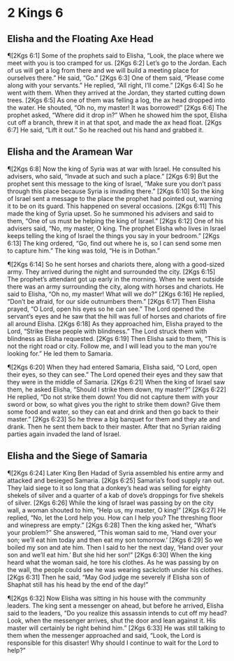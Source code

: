 # 2 Kings 6

## Elisha and the Floating Axe Head
¶[2Kgs 6:1] Some of the prophets said to Elisha, “Look, the place where we meet with you is too cramped for us.
[2Kgs 6:2] Let’s go to the Jordan. Each of us will get a log from there and we will build a meeting place for ourselves there.” He said, “Go.”
[2Kgs 6:3] One of them said, “Please come along with your servants.” He replied, “All right, I’ll come.”
[2Kgs 6:4] So he went with them. When they arrived at the Jordan, they started cutting down trees.
[2Kgs 6:5] As one of them was felling a log, the ax head dropped into the water. He shouted, “Oh no, my master! It was borrowed!”
[2Kgs 6:6] The prophet asked, “Where did it drop in?” When he showed him the spot, Elisha cut off a branch, threw it in at that spot, and made the ax head float.
[2Kgs 6:7] He said, “Lift it out.” So he reached out his hand and grabbed it.

## Elisha and the Aramean War
¶[2Kgs 6:8] Now the king of Syria was at war with Israel. He consulted his advisers, who said, “Invade at such and such a place.”
[2Kgs 6:9] But the prophet sent this message to the king of Israel, “Make sure you don’t pass through this place because Syria is invading there.”
[2Kgs 6:10] So the king of Israel sent a message to the place the prophet had pointed out, warning it to be on its guard. This happened on several occasions.
[2Kgs 6:11] This made the king of Syria upset. So he summoned his advisers and said to them, “One of us must be helping the king of Israel.”
[2Kgs 6:12] One of his advisers said, “No, my master, O king. The prophet Elisha who lives in Israel keeps telling the king of Israel the things you say in your bedroom.”
[2Kgs 6:13] The king ordered, “Go, find out where he is, so I can send some men to capture him.” The king was told, “He is in Dothan.”

¶[2Kgs 6:14] So he sent horses and chariots there, along with a good-sized army. They arrived during the night and surrounded the city.
[2Kgs 6:15] The prophet’s attendant got up early in the morning. When he went outside there was an army surrounding the city, along with horses and chariots. He said to Elisha, “Oh no, my master! What will we do?”
[2Kgs 6:16] He replied, “Don’t be afraid, for our side outnumbers them.”
[2Kgs 6:17] Then Elisha prayed, “O Lord, open his eyes so he can see.” The Lord opened the servant’s eyes and he saw that the hill was full of horses and chariots of fire all around Elisha.
[2Kgs 6:18] As they approached him, Elisha prayed to the Lord, “Strike these people with blindness.” The Lord struck them with blindness as Elisha requested.
[2Kgs 6:19] Then Elisha said to them, “This is not the right road or city. Follow me, and I will lead you to the man you’re looking for.” He led them to Samaria.

¶[2Kgs 6:20] When they had entered Samaria, Elisha said, “O Lord, open their eyes, so they can see.” The Lord opened their eyes and they saw that they were in the middle of Samaria.
[2Kgs 6:21] When the king of Israel saw them, he asked Elisha, “Should I strike them down, my master?”
[2Kgs 6:22] He replied, “Do not strike them down! You did not capture them with your sword or bow, so what gives you the right to strike them down? Give them some food and water, so they can eat and drink and then go back to their master.”
[2Kgs 6:23] So he threw a big banquet for them and they ate and drank. Then he sent them back to their master. After that no Syrian raiding parties again invaded the land of Israel.

## Elisha and the Siege of Samaria
¶[2Kgs 6:24] Later King Ben Hadad of Syria assembled his entire army and attacked and besieged Samaria.
[2Kgs 6:25] Samaria’s food supply ran out. They laid siege to it so long that a donkey’s head was selling for eighty shekels of silver and a quarter of a kab of dove’s droppings for five shekels of silver.
[2Kgs 6:26] While the king of Israel was passing by on the city wall, a woman shouted to him, “Help us, my master, O king!”
[2Kgs 6:27] He replied, “No, let the Lord help you. How can I help you? The threshing floor and winepress are empty.”
[2Kgs 6:28] Then the king asked her, “What’s your problem?” She answered, “This woman said to me, ‘Hand over your son; we’ll eat him today and then eat my son tomorrow.’
[2Kgs 6:29] So we boiled my son and ate him. Then I said to her the next day, ‘Hand over your son and we’ll eat him.’ But she hid her son!”
[2Kgs 6:30] When the king heard what the woman said, he tore his clothes. As he was passing by on the wall, the people could see he was wearing sackcloth under his clothes.
[2Kgs 6:31] Then he said, “May God judge me severely if Elisha son of Shaphat still has his head by the end of the day!”

¶[2Kgs 6:32] Now Elisha was sitting in his house with the community leaders. The king sent a messenger on ahead, but before he arrived, Elisha said to the leaders, “Do you realize this assassin intends to cut off my head? Look, when the messenger arrives, shut the door and lean against it. His master will certainly be right behind him.”
[2Kgs 6:33] He was still talking to them when the messenger approached and said, “Look, the Lord is responsible for this disaster! Why should I continue to wait for the Lord to help?”
